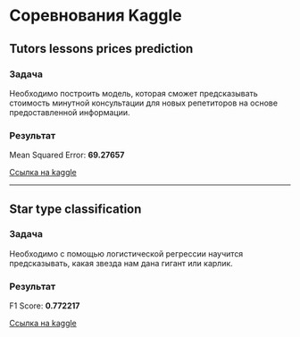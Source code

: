 <h1>Соревнования Kaggle</h1>

<h2> Tutors lessons prices prediction </h2> 
<h3>Задача</h3> 
<p>Необходимо построить модель, которая сможет предсказывать стоимость минутной консультации для новых репетиторов на основе предоставленной информации. </p>
<h3>Результат</h3>
<p>Mean Squared Error: <b>69.27657</b></p>
<a href="https://www.kaggle.com/competitions/tutors-lessons-prices-prediction/data">Ссылка на kaggle </a>

___

<h2> Star type classification</h2> 
<h3>Задача</h3> 
<p>Необходимо с помощью логистической регрессии научится предсказывать, какая звезда нам дана гигант или карлик. </p>
<h3>Результат</h3>
<p>F1 Score: <b>0.772217</b></p>
 <a href="https://www.kaggle.com/competitions/star-type-classification">Ссылка на kaggle </a>




